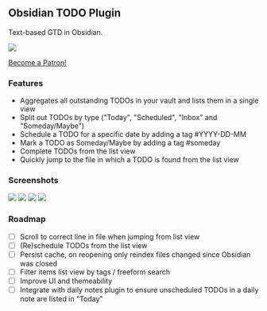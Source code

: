 ## Obsidian TODO Plugin

Text-based GTD in Obsidian.

<a href="https://www.buymeacoffee.com/mrjackphil"><img src="https://img.buymeacoffee.com/button-api/?text=Buy me a book&emoji=📖&slug=mrjackphil&button_colour=434242&font_colour=ffffff&font_family=Inter&outline_colour=ffffff&coffee_colour=FFDD00"></a>

<a href="https://www.patreon.com/bePatron?u=2290924" data-patreon-widget-type="become-patron-button">Become a Patron!</a><script async src="https://c6.patreon.com/becomePatronButton.bundle.js"></script>

### Features
- Aggregates all outstanding TODOs in your vault and lists them in a single view
- Split out TODOs by type ("Today", "Scheduled", "Inbox" and "Someday/Maybe")
- Schedule a TODO for a specific date by adding a tag #YYYY-DD-MM
- Mark a TODO as Someday/Maybe by adding a tag #someday
- Complete TODOs from the list view
- Quickly jump to the file in which a TODO is found from the list view

### Screenshots
![](./assets/today.png)
![](./assets/scheduled.png)
![](./assets/inbox.png)
![](./assets/someday.png)

### Roadmap
- [ ] Scroll to correct line in file when jumping from list view
- [ ] (Re)schedule TODOs from the list view
- [ ] Persist cache, on reopening only reindex files changed since Obsidian was closed
- [ ] Filter items list view by tags / freeform search
- [ ] Improve UI and themeability
- [ ] Integrate with daily notes plugin to ensure unscheduled TODOs in a daily note are listed in "Today"
